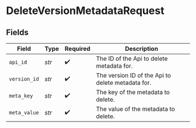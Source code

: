 # DeleteVersionMetadataRequest


## Fields

| Field                                             | Type                                              | Required                                          | Description                                       |
| ------------------------------------------------- | ------------------------------------------------- | ------------------------------------------------- | ------------------------------------------------- |
| `api_id`                                          | *str*                                             | :heavy_check_mark:                                | The ID of the Api to delete metadata for.         |
| `version_id`                                      | *str*                                             | :heavy_check_mark:                                | The version ID of the Api to delete metadata for. |
| `meta_key`                                        | *str*                                             | :heavy_check_mark:                                | The key of the metadata to delete.                |
| `meta_value`                                      | *str*                                             | :heavy_check_mark:                                | The value of the metadata to delete.              |